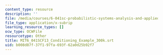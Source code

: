 ```yaml
---
content_type: resource
description: ''
file: /media/courses/6-041sc-probabilistic-systems-analysis-and-applied-probability-fall-2013/b008d87f37f197fa693f62a0d25b92f7_MIT6_041SCF13_Conditioning_Example_300k.srt
file_type: application/x-subrip
learning_resource_types: []
ocw_type: OCWFile
resourcetype: Other
title: MIT6_041SCF13_Conditioning_Example_300k.srt
uid: b008d87f-37f1-97fa-693f-62a0d25b92f7
---
```

